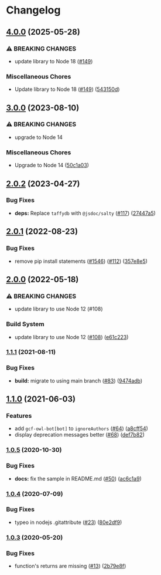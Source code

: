 # Changelog

## [4.0.0](https://github.com/googleapis/jsdoc-fresh/compare/v3.0.0...v4.0.0) (2025-05-28)


### ⚠ BREAKING CHANGES

* update library to Node 18 ([#149](https://github.com/googleapis/jsdoc-fresh/issues/149))

### Miscellaneous Chores

* Update library to Node 18 ([#149](https://github.com/googleapis/jsdoc-fresh/issues/149)) ([543150d](https://github.com/googleapis/jsdoc-fresh/commit/543150d6479302b141b25f5643e7b26cdcd74a3f))

## [3.0.0](https://github.com/googleapis/jsdoc-fresh/compare/v2.0.2...v3.0.0) (2023-08-10)


### ⚠ BREAKING CHANGES

* upgrade to Node 14

### Miscellaneous Chores

* Upgrade to Node 14 ([50c1a03](https://github.com/googleapis/jsdoc-fresh/commit/50c1a0328a2ff7b1940989b6818366535f1c47a2))

## [2.0.2](https://github.com/googleapis/jsdoc-fresh/compare/v2.0.1...v2.0.2) (2023-04-27)


### Bug Fixes

* **deps:** Replace `taffydb` with `@jsdoc/salty` ([#117](https://github.com/googleapis/jsdoc-fresh/issues/117)) ([27447a5](https://github.com/googleapis/jsdoc-fresh/commit/27447a52140b8399f93089aec9b83aa523f10cce))

## [2.0.1](https://github.com/googleapis/jsdoc-fresh/compare/v2.0.0...v2.0.1) (2022-08-23)


### Bug Fixes

* remove pip install statements ([#1546](https://github.com/googleapis/jsdoc-fresh/issues/1546)) ([#112](https://github.com/googleapis/jsdoc-fresh/issues/112)) ([357e8e5](https://github.com/googleapis/jsdoc-fresh/commit/357e8e54b34dc84f2f89d766e148eb0f0927d005))

## [2.0.0](https://github.com/googleapis/jsdoc-fresh/compare/v1.1.1...v2.0.0) (2022-05-18)


### ⚠ BREAKING CHANGES

* update library to use Node 12 (#108)

### Build System

* update library to use Node 12 ([#108](https://github.com/googleapis/jsdoc-fresh/issues/108)) ([e61c223](https://github.com/googleapis/jsdoc-fresh/commit/e61c2238db8900e339e5fe7fb8aea09642290182))

### [1.1.1](https://www.github.com/googleapis/jsdoc-fresh/compare/v1.1.0...v1.1.1) (2021-08-11)


### Bug Fixes

* **build:** migrate to using main branch ([#83](https://www.github.com/googleapis/jsdoc-fresh/issues/83)) ([9474adb](https://www.github.com/googleapis/jsdoc-fresh/commit/9474adbf0d559d319ff207397ba2be6b557999ac))

## [1.1.0](https://www.github.com/googleapis/jsdoc-fresh/compare/v1.0.5...v1.1.0) (2021-06-03)


### Features

* add `gcf-owl-bot[bot]` to `ignoreAuthors` ([#64](https://www.github.com/googleapis/jsdoc-fresh/issues/64)) ([a8cff54](https://www.github.com/googleapis/jsdoc-fresh/commit/a8cff5437116ceb7f25ceae26e1033587cd3ea0e))
* display deprecation messages better ([#68](https://www.github.com/googleapis/jsdoc-fresh/issues/68)) ([def7b82](https://www.github.com/googleapis/jsdoc-fresh/commit/def7b8280e52a943c519ac44b8534afa0b49a711))

### [1.0.5](https://www.github.com/googleapis/jsdoc-fresh/compare/v1.0.4...v1.0.5) (2020-10-30)


### Bug Fixes

* **docs:** fix the sample in README.md ([#50](https://www.github.com/googleapis/jsdoc-fresh/issues/50)) ([ac6c1a9](https://www.github.com/googleapis/jsdoc-fresh/commit/ac6c1a9a4181b59c803c7cdc49614ccbe2348318))

### [1.0.4](https://www.github.com/googleapis/jsdoc-fresh/compare/v1.0.3...v1.0.4) (2020-07-09)


### Bug Fixes

* typeo in nodejs .gitattribute ([#23](https://www.github.com/googleapis/jsdoc-fresh/issues/23)) ([80e2df9](https://www.github.com/googleapis/jsdoc-fresh/commit/80e2df993ee5f674a1e9856b306eb23ca75fdbdc))

### [1.0.3](https://www.github.com/googleapis/jsdoc-fresh/compare/v1.0.2...v1.0.3) (2020-05-20)


### Bug Fixes

* function's returns are missing ([#13](https://www.github.com/googleapis/jsdoc-fresh/issues/13)) ([2b79e8f](https://www.github.com/googleapis/jsdoc-fresh/commit/2b79e8f610c67749d8b844085f48592c82e4ed3a))
